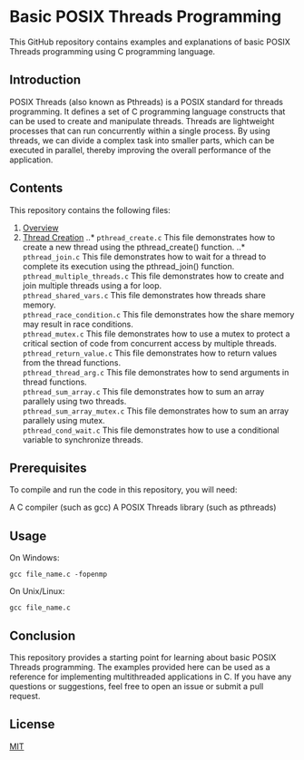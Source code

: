 # Basic POSIX Threads Programming

This GitHub repository contains examples and explanations of basic POSIX Threads programming using C programming language.

## Introduction

POSIX Threads (also known as Pthreads) is a POSIX standard for threads programming. It defines a set of C programming language constructs that can be used to create and manipulate threads. Threads are lightweight processes that can run concurrently within a single process. By using threads, we can divide a complex task into smaller parts, which can be executed in parallel, thereby improving the overall performance of the application.

## Contents

This repository contains the following files:

1. [Overview](https://github.com/japnitahuja/POSIX-Threads/blob/main/Guide/overview.md)
2. [Thread Creation](https://github.com/japnitahuja/POSIX-Threads/blob/main/Guide/overview.md)
   ..\* `pthread_create.c` This file demonstrates how to create a new thread using the pthread_create() function.
   ..\* `pthread_join.c` This file demonstrates how to wait for a thread to complete its execution using the pthread_join() function. <br />
   `pthread_multiple_threads.c` This file demonstrates how to create and join multiple threads using a for loop. <br />
   `pthread_shared_vars.c` This file demonstrates how threads share memory. <br />
   `pthread_race_condition.c` This file demonstrates how the share memory may result in race conditions. <br />
   `pthread_mutex.c` This file demonstrates how to use a mutex to protect a critical section of code from concurrent access by multiple threads. <br />
   `pthread_return_value.c` This file demonstrates how to return values from the thread functions. <br />
   `pthread_thread_arg.c` This file demonstrates how to send arguments in thread functions. <br />
   `pthread_sum_array.c` This file demonstrates how to sum an array parallely using two threads. <br />
   `pthread_sum_array_mutex.c` This file demonstrates how to sum an array parallely using mutex. <br />
   `pthread_cond_wait.c` This file demonstrates how to use a conditional variable to synchronize threads. <br />

## Prerequisites

To compile and run the code in this repository, you will need:

A C compiler (such as gcc)
A POSIX Threads library (such as pthreads)

## Usage

On Windows:

```
gcc file_name.c -fopenmp
```

On Unix/Linux:

```
gcc file_name.c
```

## Conclusion

This repository provides a starting point for learning about basic POSIX Threads programming. The examples provided here can be used as a reference for implementing multithreaded applications in C. If you have any questions or suggestions, feel free to open an issue or submit a pull request.

## License

[MIT](https://choosealicense.com/licenses/mit/)
